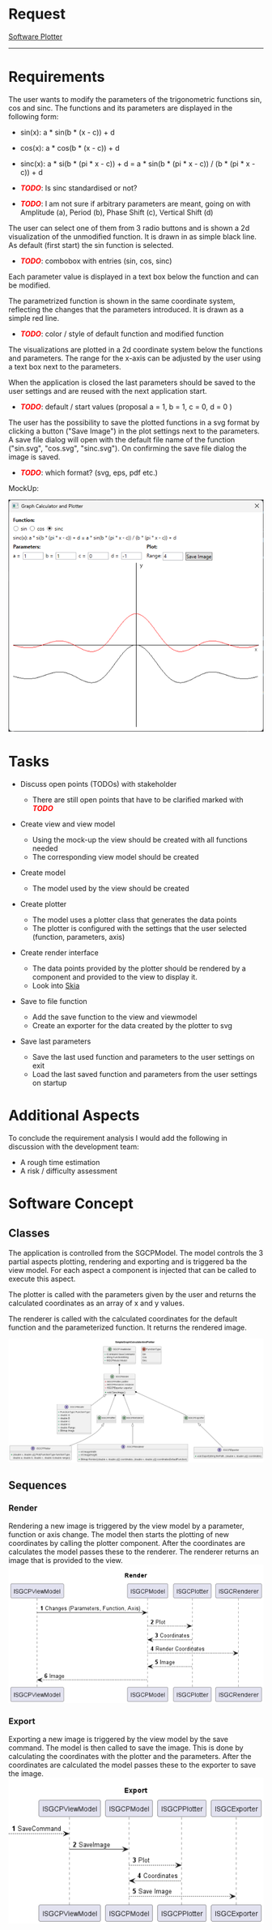 # Request
[Software Plotter](Task_Software_Plotter.pdf)

---

# Requirements

The user wants to modify the parameters of the trigonometric functions sin, cos and sinc.
The functions and its parameters are displayed in the following form:
- sin(x): a * sin(b * (x - c)) + d 
- cos(x): a * cos(b * (x - c)) + d
- sinc(x): a * si(b * (pi * x - c)) + d = a * sin(b * (pi * x - c)) / (b * (pi * x - c)) + d

- **_<span style="color:red">TODO</span>_**: Is sinc standardised or not?
- **_<span style="color:red">TODO</span>_**: I am not sure if arbitrary parameters are meant, going on with Amplitude (a), Period (b), Phase Shift (c), Vertical Shift (d)

The user can select one of them from 3 radio buttons and is shown a 2d visualization of the unmodified function.
It is drawn in as simple black line. As default (first start) the sin function is selected. 
- **_<span style="color:red">TODO</span>_**: combobox with entries (sin, cos, sinc)

Each parameter value is displayed in a text box below the function and can be modified.

The parametrized function is shown in the same coordinate system, reflecting the changes that the parameters introduced.
It is drawn as a simple red line.
- **_<span style="color:red">TODO</span>_**: color / style of default function and modified function

The visualizations are plotted in a 2d coordinate system below the functions and parameters. The range for the x-axis can be adjusted by the user
using a text box next to the parameters.

When the application is closed the last parameters should be saved to the user settings and are reused with the next application start.
- **_<span style="color:red">TODO</span>_**: default / start values (proposal a = 1, b = 1, c = 0, d = 0 )

The user has the possibility to save the plotted functions in a svg format by clicking a button ("Save Image") in the plot settings next to the parameters.
A save file dialog will open with the default file name of the function ("sin.svg", "cos.svg", "sinc.svg"). On confirming the save file dialog
the image is saved.
- **_<span style="color:red">TODO</span>_**: which format? (svg, eps, pdf etc.)

MockUp:

<img src="MockUp.png" title="MockUp" />

# Tasks

- Discuss open points (TODOs) with stakeholder
  - There are still open points that have to be clarified marked with **_<span style="color:red">TODO</span>_**
  

- Create view and view model
  - Using the mock-up the view should be created with all functions needed
  - The corresponding view model should be created


- Create model
  - The model used by the view should be created


- Create plotter
  - The model uses a plotter class that generates the data points
  - The plotter is configured with the settings that the user selected (function, parameters, axis)
  

- Create render interface
  - The data points provided by the plotter should be rendered by a component and provided to the view to display it.
  - Look into [Skia](https://github.com/mono/SkiaSharp)


- Save to file function
  - Add the save function to the view and viewmodel
  - Create an exporter for the data created by the plotter to svg


- Save last parameters
  - Save the last used function and parameters to the user settings on exit
  - Load the last saved function and parameters from the user settings on startup

# Additional Aspects
To conclude the requirement analysis I would add the following in discussion with the development team:
  - A rough time estimation 
  - A risk / difficulty assessment

# Software Concept

## Classes
The application is controlled from the SGCPModel.
The model controls the 3 partial aspects plotting, rendering and exporting and is triggered ba the view model.
For each aspect a component is injected that can be called to execute this aspect.

The plotter is called with the parameters given by the user and returns the calculated coordinates as an array of x and y values.

The renderer is called with the calculated coordinates for the default function and the parameterized function. It returns the rendered image.

<img src="Classes-SimpleGraphCalculatorAndPlotter.png"/>

## Sequences
### Render
Rendering a new image is triggered by the view model by a parameter, function or axis change.
The model then starts the plotting of new coordinates by calling the plotter component.
After the coordinates are calculates the model passes these to the renderer.
The renderer returns an image that is provided to the view.
<img src="Render-Render.png"/>

### Export
Exporting a new image is triggered by the view model by the save command.
The model is then called to save the image. This is done by calculating the coordinates with the plotter and the parameters.
After the coordinates are calculated the model passes these to the exporter to save the image.
<img src="Export-Export.png"/>